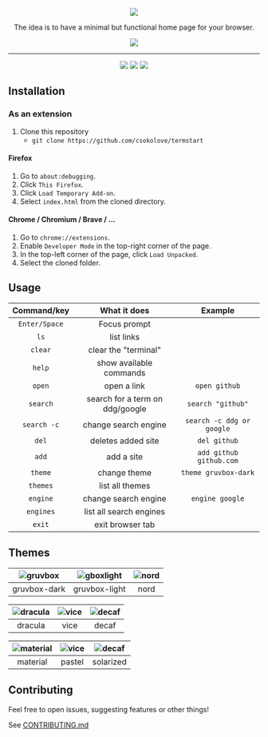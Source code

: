 <p align="center"><img src=".assets/gruvbox-dark.png" /><p>

<p align="center">The idea is to have a minimal but functional home page for your browser.</p>

<p align="center"> <a href="https://yrwq.github.io/termstart" target="_blank"><img src="https://forthebadge.com/images/badges/check-it-out.svg"/></a></p>

---

<p align="center"> <img src="https://forthebadge.com/images/badges/built-with-love.svg"/> <img src="https://forthebadge.com/images/badges/60-percent-of-the-time-works-every-time.svg"/> <img src="https://forthebadge.com/images/badges/powered-by-black-magic.svg"/> </p>

## Installation

### As an extension

1. Clone this repository
   - `git clone https://github.com/csokolove/termstart`

#### Firefox

1. Go to `about:debugging`.
2. Click `This Firefox`.
3. Click `Load Temporary Add-on`.
4. Select `index.html` from the cloned directory.

#### Chrome / Chromium / Brave / ...

1. Go to `chrome://extensions`.
2. Enable `Developer Mode` in the top-right corner of the page.
3. In the top-left corner of the page, click `Load Unpacked`.
4. Select the cloned folder.

## Usage

| Command/key   | What it does                    | Example                   |
| :-:           | :-:                             | :-:                       |
| `Enter/Space` | Focus prompt                    |                           |
| `ls`          | list links                      |                           |
| `clear`       | clear the "terminal"            |                           |
| `help`        | show available commands         |                           |
| `open`        | open a link                     | `open github`             |
| `search`      | search for a term on ddg/google | `search "github"`         |
| `search -c`   | change search engine            | `search -c ddg or google` |
| `del`         | deletes added site              | `del github`              |
| `add`         | add a site                      | `add github github.com`   |
| `theme`       | change theme                    | `theme gruvbox-dark`      |
| `themes`      | list all themes                 |                           |
| `engine`      | change search engine            | `engine google`           |
| `engines`     | list all search engines         |                           |
| `exit`        | exit browser tab                |                           |

## Themes

| ![gruvbox](.assets/gruvbox-dark.png) | ![gboxlight](.assets/gruvbox-light.png) | ![nord](.assets/nord.png) |
| :-:                                  | :-:                                     | :-:                       |
| gruvbox-dark                         | gruvbox-light                           | nord                      |

| ![dracula](.assets/dracula.png) | ![vice](.assets/vice.png) | ![decaf](.assets/decaf.png) |
| :-:                             | :-:                       | :-:                         |
| dracula                         | vice                      | decaf                       |

| ![material](.assets/material.png) | ![vice](.assets/pastel.png) | ![decaf](.assets/solarized.png) |
| :-:                             | :-:                       | :-:                         |
| material | pastel | solarized |

## Contributing

Feel free to open issues, suggesting features or other things!

See [CONTRIBUTING.md](https://github.com/yrwq/termstart/blob/main/CONTRIBUTING.md)
